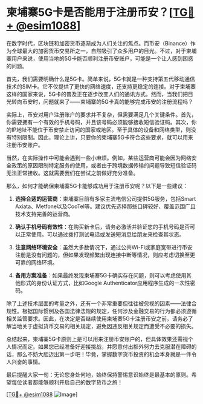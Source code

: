 # 柬埔寨5G卡是否能用于注册币安？[[TG💪+ @esim1088](https://t.me/s/esim1088)]

在数字时代，区块链和加密货币逐渐成为人们关注的焦点。而币安（Binance）作为全球最大的加密货币交易所之一，自然吸引了众多用户的目光。不过，对于柬埔寨用户来说，使用当地的5G卡能否顺利注册币安账户，可能是一个让人感到困惑的问题。

首先，我们需要明确什么是5G卡。简单来说，5G卡就是一种支持第五代移动通信技术的SIM卡。它不仅提供了更快的网络速度，还支持更稳定的连接。对于柬埔寨这样的国家来说，5G卡的普及正在逐步改变人们的通讯方式。然而，当我们把目光转向币安时，问题就来了——柬埔寨的5G卡真的能够完成币安的注册流程吗？

实际上，币安对用户注册账户的要求并不复杂，但需要满足几个关键条件。首先，你需要拥有一个有效的手机号码，并且该号码必须能够接收短信验证码。其次，你的IP地址不能位于币安禁止访问的国家或地区。至于具体的设备和网络类型，则没有特别限制。因此，理论上讲，只要你的柬埔寨5G卡符合这些要求，就可以用来注册币安账户。

当然，在实际操作中可能会遇到一些小麻烦。例如，某些运营商可能会因为网络安全政策的原因限制特定服务的使用，或者由于跨境数据传输的问题导致短信验证码无法正常接收。这就需要我们在尝试之前做好充分准备。

那么，如何才能确保柬埔寨5G卡能够成功用于注册币安呢？以下是一些建议：

1. **选择合适的运营商**：柬埔寨目前有多家主流电信公司提供5G服务，包括Smart Axiata、Metfone以及CooTel等。建议优先选择那些口碑较好、覆盖范围广且技术支持完善的运营商。
   
2. **确认手机号码有效性**：在购买新卡后，请务必激活并验证您的手机号码是否可以正常使用。可以通过拨打测试电话或发送短消息给朋友来检查其状态。
   
3. **注意网络环境安全**：虽然大多数情况下，通过公共Wi-Fi或家庭宽带进行币安注册是没有问题的，但如果发现频繁出现连接中断等情况，则应考虑切换至更可靠的网络环境。

4. **备用方案准备**：如果最终发现柬埔寨5G卡确实存在问题，则可以考虑使用其他形式的身份认证方式，比如Google Authenticator应用程序生成的一次性密码。

除了上述技术层面的考量之外，还有一个非常重要但往往被忽视的因素——法律合规性。根据国际惯例及各国法律法规的规定，任何涉及金融交易的行为都必须遵循相关监管要求。因此，在决定是否继续使用柬埔寨5G卡注册币安之前，请务必了解当地关于虚拟货币交易的相关规定，避免因违反相关规定而遭受不必要的损失。

总结起来，柬埔寨5G卡原则上是可以用来注册币安账户的，但具体效果还需视个人情况而定。如果您已经准备好迎接挑战，并愿意付出额外努力去克服潜在障碍的话，那么不妨大胆迈出第一步吧！毕竟，掌握数字货币投资的机会本身就是一件令人兴奋的事情。

最后提醒大家一句：无论您身处何地，始终保持警惕意识始终是最基本的原则。希望每位读者都能够顺利开启自己的数字货币之旅！

[[TG💪+ @esim1088](https://t.me/s/esim1088) ![Image](https://i.postimg.cc/4NQfJmqS/Snipaste-2025-05-13-00-14-12.png)]
